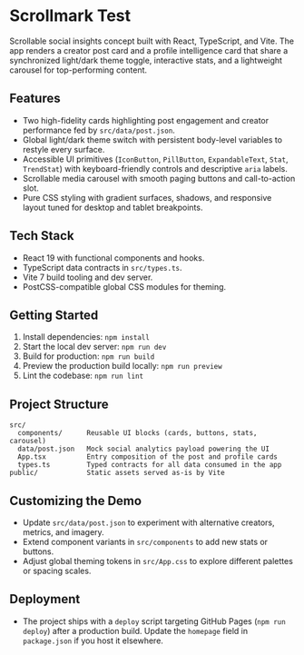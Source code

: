 # Scrollmark Test

Scrollable social insights concept built with React, TypeScript, and Vite. The app renders a creator post card and a profile intelligence card that share a synchronized light/dark theme toggle, interactive stats, and a lightweight carousel for top-performing content.

## Features
- Two high-fidelity cards highlighting post engagement and creator performance fed by `src/data/post.json`.
- Global light/dark theme switch with persistent body-level variables to restyle every surface.
- Accessible UI primitives (`IconButton`, `PillButton`, `ExpandableText`, `Stat`, `TrendStat`) with keyboard-friendly controls and descriptive `aria` labels.
- Scrollable media carousel with smooth paging buttons and call-to-action slot.
- Pure CSS styling with gradient surfaces, shadows, and responsive layout tuned for desktop and tablet breakpoints.

## Tech Stack
- React 19 with functional components and hooks.
- TypeScript data contracts in `src/types.ts`.
- Vite 7 build tooling and dev server.
- PostCSS-compatible global CSS modules for theming.

## Getting Started
1. Install dependencies: `npm install`
2. Start the local dev server: `npm run dev`
3. Build for production: `npm run build`
4. Preview the production build locally: `npm run preview`
5. Lint the codebase: `npm run lint`

## Project Structure
```text
src/
  components/      Reusable UI blocks (cards, buttons, stats, carousel)
  data/post.json   Mock social analytics payload powering the UI
  App.tsx          Entry composition of the post and profile cards
  types.ts         Typed contracts for all data consumed in the app
public/            Static assets served as-is by Vite
```

## Customizing the Demo
- Update `src/data/post.json` to experiment with alternative creators, metrics, and imagery.
- Extend component variants in `src/components` to add new stats or buttons.
- Adjust global theming tokens in `src/App.css` to explore different palettes or spacing scales.

## Deployment
- The project ships with a `deploy` script targeting GitHub Pages (`npm run deploy`) after a production build. Update the `homepage` field in `package.json` if you host it elsewhere.
